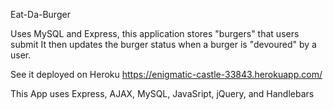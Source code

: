  Eat-Da-Burger
 
Uses MySQL and Express, this application stores "burgers" that users submit 
It then updates the burger status when a burger is "devoured" by a user.

See it deployed on Heroku
https://enigmatic-castle-33843.herokuapp.com/

This App uses Express, AJAX, MySQL, JavaSript, jQuery, and Handlebars

